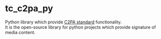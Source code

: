 # tc_c2pa_py
Python library which provide [C2PA standard](https://c2pa.org/) functionality.   
It is the open-source library for python projects which provide signature of media content.   
